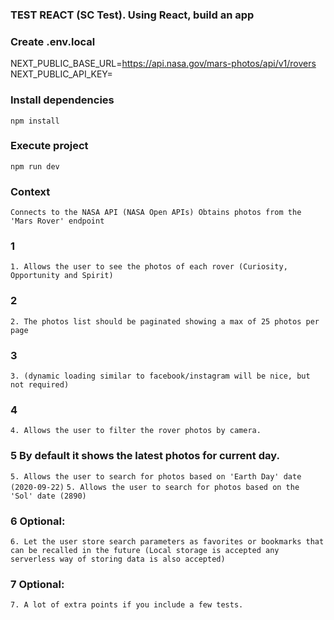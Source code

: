 ### TEST REACT (SC Test). Using React, build an app

### Create .env.local
NEXT_PUBLIC_BASE_URL=https://api.nasa.gov/mars-photos/api/v1/rovers
NEXT_PUBLIC_API_KEY=

### Install dependencies
```npm install```
### Execute project
```npm run dev```
### Context
``` Connects to the NASA API (NASA Open APIs) Obtains photos from the 'Mars Rover' endpoint ```

### 1
``` 1. Allows the user to see the photos of each rover (Curiosity, Opportunity and Spirit) ```

### 2
``` 2. The photos list should be paginated showing a max of 25 photos per page ```

### 3
``` 3. (dynamic loading similar to facebook/instagram will be nice, but not required) ```

### 4
``` 4. Allows the user to filter the rover photos by camera. ```

### 5 By default it shows the latest photos for current day.
``` 5. Allows the user to search for photos based on 'Earth Day' date (2020-09-22) ```
``` 5. Allows the user to search for photos based on the 'Sol' date (2890) ```

### 6 Optional:
``` 6. Let the user store search parameters as favorites or bookmarks that can be recalled in the future (Local storage is accepted any serverless way of storing data is also accepted) ```

### 7 Optional:
``` 7. A lot of extra points if you include a few tests. ```

